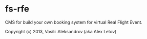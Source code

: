 fs-rfe
======

CMS for build your own booking system for virtual Real Flight Event.

Copyright (c) 2013, Vasilii Aleksandrov (aka Alex Letov)
